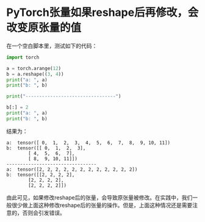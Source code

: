 # PyTorch张量如果reshape后再修改，会改变原张量的值

在一个空白脚本里，测试如下的代码：
``` python
import torch

a = torch.arange(12)
b = a.reshape((3, 4))
print("a: ", a)
print("b: ", b)

print("---------------------------------")

b[:] = 2
print("a: ", a)
print("b: ", b)
```
结果为：
```
a:  tensor([ 0,  1,  2,  3,  4,  5,  6,  7,  8,  9, 10, 11])
b:  tensor([[ 0,  1,  2,  3],
        [ 4,  5,  6,  7],
        [ 8,  9, 10, 11]])
---------------------------------
a:  tensor([2, 2, 2, 2, 2, 2, 2, 2, 2, 2, 2, 2])
b:  tensor([[2, 2, 2, 2],
        [2, 2, 2, 2],
        [2, 2, 2, 2]])
```
由此可见，如果修改reshape后的张量，会导致原张量被修改。在实践中，我们一般很少做上面这种修改reshape后的张量的操作。但是，上面这种情况还是需要注意的，否则会引发错误。